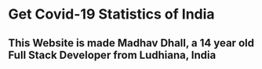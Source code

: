 # Get Covid-19 Statistics of India

## This Website is made **Madhav Dhall**, a 14 year old Full Stack Developer from Ludhiana, India
